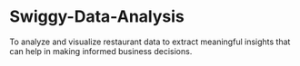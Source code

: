 # Swiggy-Data-Analysis
To analyze and visualize restaurant data to extract meaningful insights that can help in making informed business decisions.
